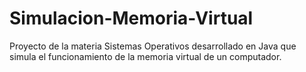 # Simulacion-Memoria-Virtual
Proyecto de la materia Sistemas Operativos desarrollado en Java que simula el funcionamiento de la memoria virtual de un computador.

